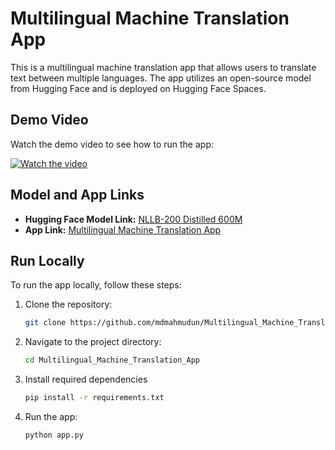 # Multilingual Machine Translation App

This is a multilingual machine translation app that allows users to translate text between multiple languages. The app utilizes an open-source model from Hugging Face and is deployed on Hugging Face Spaces.


## Demo Video

Watch the demo video to see how to run the app:

[![Watch the video](https://img.youtube.com/vi/6i95sySWsvw/maxresdefault.jpg)](https://www.youtube.com/watch?v=6i95sySWsvw)

## Model and App Links

- **Hugging Face Model Link:** [NLLB-200 Distilled 600M](https://huggingface.co/facebook/nllb-200-distilled-600M)
- **App Link:** [Multilingual Machine Translation App](https://huggingface.co/spaces/mahmudunnabi/Multilingual_Machine_Translation_App)


## Run Locally

To run the app locally, follow these steps:

1. Clone the repository:

   ```bash
   git clone https://github.com/mdmahmudun/Multilingual_Machine_Translation_App.git

2. Navigate to the project directory:

    ```bash
    cd Multilingual_Machine_Translation_App

3. Install required dependencies
    ```bash
    pip install -r requirements.txt

4. Run the app:
    ```bash
    python app.py


